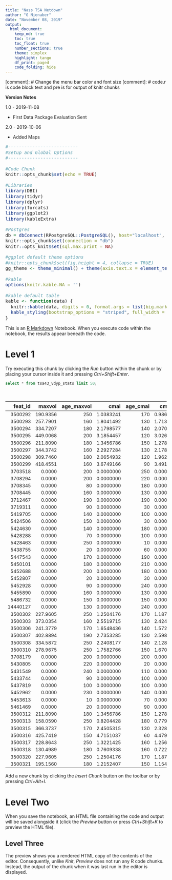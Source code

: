 ```yaml
---
title: "Nass TSA Netdown"
author: "G Nienaber"
date: "November 08, 2019"
output: 
  html_document:
    keep_md: true
    toc: true
    toc_float: true
    number_sections: true
    theme: simplex
    highlight: tango
    df_print: paged
    code_folding: hide
---
```


[comment]: # Change the menu bar color and font size
[comment]: # code.r is code block text and pre is for output of knitr chunks
<style>
  .list-group-item.active, .list-group-item.active:focus, .list-group-item.active:hover {background-color: #4e9a06;}
  body, td {font-size: 14px;}
  code.r {font-size: 14px;}
  pre {font-size: 14px}
</style>

**Version Notes**

1.0 - 2019-11-08

* First Data Package Evaluation Sent

2.0 - 2019-10-06

* Added Maps



```r
#--------------------------
#Setup and Global Options
#--------------------------

#Code Chunk
knitr::opts_chunk$set(echo = TRUE)

#Libraries
library(DBI)
library(tidyr)
library(dplyr)
library(forcats)
library(ggplot2)
library(kableExtra)

#Postgres
db = dbConnect(RPostgreSQL::PostgreSQL(), host="localhost", user = "postgres")
knitr::opts_chunk$set(connection = "db")
knitr::opts_knit$set(sql.max.print = NA)

#ggplot default theme options
#knitr::opts_chunk$set(fig.height = 4, collapse = TRUE)
gg_theme <- theme_minimal() + theme(axis.text.x = element_text(angle = 30, hjust = 1))

#kable
options(knitr.kable.NA = '')

#kable default table
kable <- function(data) {
  knitr::kable(data, digits = 0, format.args = list(big.mark = ",")) %>% 
  kable_styling(bootstrap_options = "striped", full_width = TRUE)
}
```

This is an [R Markdown](http://rmarkdown.rstudio.com) Notebook. When you execute code within the notebook, the results appear beneath the code. 

# Level 1

Try executing this chunk by clicking the *Run* button within the chunk or by placing your cursor inside it and pressing *Ctrl+Shift+Enter*. 


```{.sql .fold-show}
select * from tsa43_vdyp_stats limit 50;
```


<div class="knitsql-table">
<table>
<caption>50 records</caption>
 <thead>
  <tr>
   <th style="text-align:right;"> feat_id </th>
   <th style="text-align:right;"> maxvol </th>
   <th style="text-align:right;"> age_maxvol </th>
   <th style="text-align:right;"> cmai </th>
   <th style="text-align:right;"> age_cmai </th>
   <th style="text-align:right;"> cmai95 </th>
   <th style="text-align:right;"> u_mai_age </th>
   <th style="text-align:right;"> u_mai </th>
   <th style="text-align:right;"> l_mai </th>
   <th style="text-align:right;"> age_cmai95 </th>
   <th style="text-align:right;"> vri_age </th>
   <th style="text-align:right;"> vri_vol </th>
   <th style="text-align:right;"> u_vol </th>
   <th style="text-align:right;"> l_vol </th>
   <th style="text-align:right;"> p_low </th>
   <th style="text-align:right;"> vdyp_vol </th>
  </tr>
 </thead>
<tbody>
  <tr>
   <td style="text-align:right;"> 3500292 </td>
   <td style="text-align:right;"> 190.9356 </td>
   <td style="text-align:right;"> 250 </td>
   <td style="text-align:right;"> 1.0383241 </td>
   <td style="text-align:right;"> 170 </td>
   <td style="text-align:right;"> 0.9864079 </td>
   <td style="text-align:right;"> 160 </td>
   <td style="text-align:right;"> 1.0024969 </td>
   <td style="text-align:right;"> 0.9196640 </td>
   <td style="text-align:right;"> 158 </td>
   <td style="text-align:right;"> 250 </td>
   <td style="text-align:right;"> 191.880 </td>
   <td style="text-align:right;"> 190.9356 </td>
   <td style="text-align:right;"> 190.9356 </td>
   <td style="text-align:right;"> 0.0 </td>
   <td style="text-align:right;"> 190.9356 </td>
  </tr>
  <tr>
   <td style="text-align:right;"> 3500293 </td>
   <td style="text-align:right;"> 257.7901 </td>
   <td style="text-align:right;"> 160 </td>
   <td style="text-align:right;"> 1.8041492 </td>
   <td style="text-align:right;"> 130 </td>
   <td style="text-align:right;"> 1.7139418 </td>
   <td style="text-align:right;"> 120 </td>
   <td style="text-align:right;"> 1.7776968 </td>
   <td style="text-align:right;"> 1.7057601 </td>
   <td style="text-align:right;"> 111 </td>
   <td style="text-align:right;"> 206 </td>
   <td style="text-align:right;"> 251.868 </td>
   <td style="text-align:right;"> 251.2796 </td>
   <td style="text-align:right;"> 252.5823 </td>
   <td style="text-align:right;"> 0.4 </td>
   <td style="text-align:right;"> 251.8007 </td>
  </tr>
  <tr>
   <td style="text-align:right;"> 3500294 </td>
   <td style="text-align:right;"> 334.7207 </td>
   <td style="text-align:right;"> 180 </td>
   <td style="text-align:right;"> 2.1798577 </td>
   <td style="text-align:right;"> 140 </td>
   <td style="text-align:right;"> 2.0708648 </td>
   <td style="text-align:right;"> 120 </td>
   <td style="text-align:right;"> 2.0784134 </td>
   <td style="text-align:right;"> 1.9373465 </td>
   <td style="text-align:right;"> 119 </td>
   <td style="text-align:right;"> 250 </td>
   <td style="text-align:right;"> 325.506 </td>
   <td style="text-align:right;"> 328.0294 </td>
   <td style="text-align:right;"> 328.0294 </td>
   <td style="text-align:right;"> 0.0 </td>
   <td style="text-align:right;"> 328.0294 </td>
  </tr>
  <tr>
   <td style="text-align:right;"> 3500295 </td>
   <td style="text-align:right;"> 449.0068 </td>
   <td style="text-align:right;"> 200 </td>
   <td style="text-align:right;"> 3.1854457 </td>
   <td style="text-align:right;"> 120 </td>
   <td style="text-align:right;"> 3.0261734 </td>
   <td style="text-align:right;"> 100 </td>
   <td style="text-align:right;"> 3.1031189 </td>
   <td style="text-align:right;"> 2.9363620 </td>
   <td style="text-align:right;"> 95 </td>
   <td style="text-align:right;"> 96 </td>
   <td style="text-align:right;"> 293.450 </td>
   <td style="text-align:right;"> 310.3119 </td>
   <td style="text-align:right;"> 264.2726 </td>
   <td style="text-align:right;"> 0.4 </td>
   <td style="text-align:right;"> 291.8962 </td>
  </tr>
  <tr>
   <td style="text-align:right;"> 3500296 </td>
   <td style="text-align:right;"> 211.8090 </td>
   <td style="text-align:right;"> 180 </td>
   <td style="text-align:right;"> 1.3456786 </td>
   <td style="text-align:right;"> 150 </td>
   <td style="text-align:right;"> 1.2783947 </td>
   <td style="text-align:right;"> 140 </td>
   <td style="text-align:right;"> 1.3180121 </td>
   <td style="text-align:right;"> 1.2440908 </td>
   <td style="text-align:right;"> 135 </td>
   <td style="text-align:right;"> 206 </td>
   <td style="text-align:right;"> 208.348 </td>
   <td style="text-align:right;"> 208.0649 </td>
   <td style="text-align:right;"> 208.9724 </td>
   <td style="text-align:right;"> 0.4 </td>
   <td style="text-align:right;"> 208.4279 </td>
  </tr>
  <tr>
   <td style="text-align:right;"> 3500297 </td>
   <td style="text-align:right;"> 344.3742 </td>
   <td style="text-align:right;"> 160 </td>
   <td style="text-align:right;"> 2.2927284 </td>
   <td style="text-align:right;"> 130 </td>
   <td style="text-align:right;"> 2.1780920 </td>
   <td style="text-align:right;"> 120 </td>
   <td style="text-align:right;"> 2.2510992 </td>
   <td style="text-align:right;"> 2.1443254 </td>
   <td style="text-align:right;"> 113 </td>
   <td style="text-align:right;"> 250 </td>
   <td style="text-align:right;"> 326.211 </td>
   <td style="text-align:right;"> 331.6806 </td>
   <td style="text-align:right;"> 331.6806 </td>
   <td style="text-align:right;"> 0.0 </td>
   <td style="text-align:right;"> 331.6806 </td>
  </tr>
  <tr>
   <td style="text-align:right;"> 3500298 </td>
   <td style="text-align:right;"> 309.7460 </td>
   <td style="text-align:right;"> 180 </td>
   <td style="text-align:right;"> 2.0654932 </td>
   <td style="text-align:right;"> 120 </td>
   <td style="text-align:right;"> 1.9622186 </td>
   <td style="text-align:right;"> 100 </td>
   <td style="text-align:right;"> 1.9711450 </td>
   <td style="text-align:right;"> 1.8325632 </td>
   <td style="text-align:right;"> 99 </td>
   <td style="text-align:right;"> 206 </td>
   <td style="text-align:right;"> 300.194 </td>
   <td style="text-align:right;"> 299.2947 </td>
   <td style="text-align:right;"> 301.8316 </td>
   <td style="text-align:right;"> 0.4 </td>
   <td style="text-align:right;"> 300.3095 </td>
  </tr>
  <tr>
   <td style="text-align:right;"> 3500299 </td>
   <td style="text-align:right;"> 418.4551 </td>
   <td style="text-align:right;"> 160 </td>
   <td style="text-align:right;"> 3.6749166 </td>
   <td style="text-align:right;"> 90 </td>
   <td style="text-align:right;"> 3.4911707 </td>
   <td style="text-align:right;"> 70 </td>
   <td style="text-align:right;"> 3.5020171 </td>
   <td style="text-align:right;"> 3.0463732 </td>
   <td style="text-align:right;"> 70 </td>
   <td style="text-align:right;"> 206 </td>
   <td style="text-align:right;"> 400.397 </td>
   <td style="text-align:right;"> 398.7138 </td>
   <td style="text-align:right;"> 403.1810 </td>
   <td style="text-align:right;"> 0.4 </td>
   <td style="text-align:right;"> 400.5007 </td>
  </tr>
  <tr>
   <td style="text-align:right;"> 3703518 </td>
   <td style="text-align:right;"> 0.0000 </td>
   <td style="text-align:right;"> 200 </td>
   <td style="text-align:right;"> 0.0000000 </td>
   <td style="text-align:right;"> 250 </td>
   <td style="text-align:right;"> 0.0000000 </td>
   <td style="text-align:right;"> 10 </td>
   <td style="text-align:right;"> 0.0000000 </td>
   <td style="text-align:right;"> 0.0000000 </td>
   <td style="text-align:right;"> 0 </td>
   <td style="text-align:right;"> 250 </td>
   <td style="text-align:right;">  </td>
   <td style="text-align:right;"> 0.0000 </td>
   <td style="text-align:right;"> 0.0000 </td>
   <td style="text-align:right;"> 0.0 </td>
   <td style="text-align:right;"> 0.0000 </td>
  </tr>
  <tr>
   <td style="text-align:right;"> 3708294 </td>
   <td style="text-align:right;"> 0.0000 </td>
   <td style="text-align:right;"> 200 </td>
   <td style="text-align:right;"> 0.0000000 </td>
   <td style="text-align:right;"> 220 </td>
   <td style="text-align:right;"> 0.0000000 </td>
   <td style="text-align:right;"> 10 </td>
   <td style="text-align:right;"> 0.0000000 </td>
   <td style="text-align:right;"> 0.0000000 </td>
   <td style="text-align:right;"> 0 </td>
   <td style="text-align:right;"> 250 </td>
   <td style="text-align:right;">  </td>
   <td style="text-align:right;"> 0.0000 </td>
   <td style="text-align:right;"> 0.0000 </td>
   <td style="text-align:right;"> 0.0 </td>
   <td style="text-align:right;"> 0.0000 </td>
  </tr>
  <tr>
   <td style="text-align:right;"> 3708345 </td>
   <td style="text-align:right;"> 0.0000 </td>
   <td style="text-align:right;"> 80 </td>
   <td style="text-align:right;"> 0.0000000 </td>
   <td style="text-align:right;"> 180 </td>
   <td style="text-align:right;"> 0.0000000 </td>
   <td style="text-align:right;"> 10 </td>
   <td style="text-align:right;"> 0.0000000 </td>
   <td style="text-align:right;"> 0.0000000 </td>
   <td style="text-align:right;"> 0 </td>
   <td style="text-align:right;"> 250 </td>
   <td style="text-align:right;">  </td>
   <td style="text-align:right;"> 0.0000 </td>
   <td style="text-align:right;"> 0.0000 </td>
   <td style="text-align:right;"> 0.0 </td>
   <td style="text-align:right;"> 0.0000 </td>
  </tr>
  <tr>
   <td style="text-align:right;"> 3708445 </td>
   <td style="text-align:right;"> 0.0000 </td>
   <td style="text-align:right;"> 160 </td>
   <td style="text-align:right;"> 0.0000000 </td>
   <td style="text-align:right;"> 130 </td>
   <td style="text-align:right;"> 0.0000000 </td>
   <td style="text-align:right;"> 10 </td>
   <td style="text-align:right;"> 0.0000000 </td>
   <td style="text-align:right;"> 0.0000000 </td>
   <td style="text-align:right;"> 0 </td>
   <td style="text-align:right;"> 250 </td>
   <td style="text-align:right;">  </td>
   <td style="text-align:right;"> 0.0000 </td>
   <td style="text-align:right;"> 0.0000 </td>
   <td style="text-align:right;"> 0.0 </td>
   <td style="text-align:right;"> 0.0000 </td>
  </tr>
  <tr>
   <td style="text-align:right;"> 3712467 </td>
   <td style="text-align:right;"> 0.0000 </td>
   <td style="text-align:right;"> 190 </td>
   <td style="text-align:right;"> 0.0000000 </td>
   <td style="text-align:right;"> 190 </td>
   <td style="text-align:right;"> 0.0000000 </td>
   <td style="text-align:right;"> 10 </td>
   <td style="text-align:right;"> 0.0000000 </td>
   <td style="text-align:right;"> 0.0000000 </td>
   <td style="text-align:right;"> 0 </td>
   <td style="text-align:right;"> 250 </td>
   <td style="text-align:right;">  </td>
   <td style="text-align:right;"> 0.0000 </td>
   <td style="text-align:right;"> 0.0000 </td>
   <td style="text-align:right;"> 0.0 </td>
   <td style="text-align:right;"> 0.0000 </td>
  </tr>
  <tr>
   <td style="text-align:right;"> 3719311 </td>
   <td style="text-align:right;"> 0.0000 </td>
   <td style="text-align:right;"> 90 </td>
   <td style="text-align:right;"> 0.0000000 </td>
   <td style="text-align:right;"> 30 </td>
   <td style="text-align:right;"> 0.0000000 </td>
   <td style="text-align:right;"> 10 </td>
   <td style="text-align:right;"> 0.0000000 </td>
   <td style="text-align:right;"> 0.0000000 </td>
   <td style="text-align:right;"> 0 </td>
   <td style="text-align:right;"> 250 </td>
   <td style="text-align:right;">  </td>
   <td style="text-align:right;"> 0.0000 </td>
   <td style="text-align:right;"> 0.0000 </td>
   <td style="text-align:right;"> 0.0 </td>
   <td style="text-align:right;"> 0.0000 </td>
  </tr>
  <tr>
   <td style="text-align:right;"> 5419705 </td>
   <td style="text-align:right;"> 0.0000 </td>
   <td style="text-align:right;"> 140 </td>
   <td style="text-align:right;"> 0.0000000 </td>
   <td style="text-align:right;"> 100 </td>
   <td style="text-align:right;"> 0.0000000 </td>
   <td style="text-align:right;"> 10 </td>
   <td style="text-align:right;"> 0.0000000 </td>
   <td style="text-align:right;"> 0.0000000 </td>
   <td style="text-align:right;"> 0 </td>
   <td style="text-align:right;"> 73 </td>
   <td style="text-align:right;">  </td>
   <td style="text-align:right;"> 0.0000 </td>
   <td style="text-align:right;"> 0.0000 </td>
   <td style="text-align:right;"> 0.7 </td>
   <td style="text-align:right;"> 0.0000 </td>
  </tr>
  <tr>
   <td style="text-align:right;"> 5424506 </td>
   <td style="text-align:right;"> 0.0000 </td>
   <td style="text-align:right;"> 150 </td>
   <td style="text-align:right;"> 0.0000000 </td>
   <td style="text-align:right;"> 30 </td>
   <td style="text-align:right;"> 0.0000000 </td>
   <td style="text-align:right;"> 10 </td>
   <td style="text-align:right;"> 0.0000000 </td>
   <td style="text-align:right;"> 0.0000000 </td>
   <td style="text-align:right;"> 0 </td>
   <td style="text-align:right;"> 63 </td>
   <td style="text-align:right;">  </td>
   <td style="text-align:right;"> 0.0000 </td>
   <td style="text-align:right;"> 0.0000 </td>
   <td style="text-align:right;"> 0.7 </td>
   <td style="text-align:right;"> 0.0000 </td>
  </tr>
  <tr>
   <td style="text-align:right;"> 5424630 </td>
   <td style="text-align:right;"> 0.0000 </td>
   <td style="text-align:right;"> 140 </td>
   <td style="text-align:right;"> 0.0000000 </td>
   <td style="text-align:right;"> 180 </td>
   <td style="text-align:right;"> 0.0000000 </td>
   <td style="text-align:right;"> 10 </td>
   <td style="text-align:right;"> 0.0000000 </td>
   <td style="text-align:right;"> 0.0000000 </td>
   <td style="text-align:right;"> 0 </td>
   <td style="text-align:right;"> 250 </td>
   <td style="text-align:right;">  </td>
   <td style="text-align:right;"> 0.0000 </td>
   <td style="text-align:right;"> 0.0000 </td>
   <td style="text-align:right;"> 0.0 </td>
   <td style="text-align:right;"> 0.0000 </td>
  </tr>
  <tr>
   <td style="text-align:right;"> 5428288 </td>
   <td style="text-align:right;"> 0.0000 </td>
   <td style="text-align:right;"> 70 </td>
   <td style="text-align:right;"> 0.0000000 </td>
   <td style="text-align:right;"> 100 </td>
   <td style="text-align:right;"> 0.0000000 </td>
   <td style="text-align:right;"> 10 </td>
   <td style="text-align:right;"> 0.0000000 </td>
   <td style="text-align:right;"> 0.0000000 </td>
   <td style="text-align:right;"> 0 </td>
   <td style="text-align:right;"> 63 </td>
   <td style="text-align:right;">  </td>
   <td style="text-align:right;"> 0.0000 </td>
   <td style="text-align:right;"> 0.0000 </td>
   <td style="text-align:right;"> 0.7 </td>
   <td style="text-align:right;"> 0.0000 </td>
  </tr>
  <tr>
   <td style="text-align:right;"> 5428463 </td>
   <td style="text-align:right;"> 0.0000 </td>
   <td style="text-align:right;"> 250 </td>
   <td style="text-align:right;"> 0.0000000 </td>
   <td style="text-align:right;"> 10 </td>
   <td style="text-align:right;"> 0.0000000 </td>
   <td style="text-align:right;"> 10 </td>
   <td style="text-align:right;"> 0.0000000 </td>
   <td style="text-align:right;"> 0.0000000 </td>
   <td style="text-align:right;"> 0 </td>
   <td style="text-align:right;"> 73 </td>
   <td style="text-align:right;">  </td>
   <td style="text-align:right;"> 0.0000 </td>
   <td style="text-align:right;"> 0.0000 </td>
   <td style="text-align:right;"> 0.7 </td>
   <td style="text-align:right;"> 0.0000 </td>
  </tr>
  <tr>
   <td style="text-align:right;"> 5438755 </td>
   <td style="text-align:right;"> 0.0000 </td>
   <td style="text-align:right;"> 20 </td>
   <td style="text-align:right;"> 0.0000000 </td>
   <td style="text-align:right;"> 60 </td>
   <td style="text-align:right;"> 0.0000000 </td>
   <td style="text-align:right;"> 10 </td>
   <td style="text-align:right;"> 0.0000000 </td>
   <td style="text-align:right;"> 0.0000000 </td>
   <td style="text-align:right;"> 0 </td>
   <td style="text-align:right;"> 208 </td>
   <td style="text-align:right;">  </td>
   <td style="text-align:right;"> 0.0000 </td>
   <td style="text-align:right;"> 0.0000 </td>
   <td style="text-align:right;"> 0.2 </td>
   <td style="text-align:right;"> 0.0000 </td>
  </tr>
  <tr>
   <td style="text-align:right;"> 5447543 </td>
   <td style="text-align:right;"> 0.0000 </td>
   <td style="text-align:right;"> 170 </td>
   <td style="text-align:right;"> 0.0000000 </td>
   <td style="text-align:right;"> 190 </td>
   <td style="text-align:right;"> 0.0000000 </td>
   <td style="text-align:right;"> 10 </td>
   <td style="text-align:right;"> 0.0000000 </td>
   <td style="text-align:right;"> 0.0000000 </td>
   <td style="text-align:right;"> 0 </td>
   <td style="text-align:right;"> 242 </td>
   <td style="text-align:right;">  </td>
   <td style="text-align:right;"> 0.0000 </td>
   <td style="text-align:right;"> 0.0000 </td>
   <td style="text-align:right;"> 0.8 </td>
   <td style="text-align:right;"> 0.0000 </td>
  </tr>
  <tr>
   <td style="text-align:right;"> 5450101 </td>
   <td style="text-align:right;"> 0.0000 </td>
   <td style="text-align:right;"> 180 </td>
   <td style="text-align:right;"> 0.0000000 </td>
   <td style="text-align:right;"> 210 </td>
   <td style="text-align:right;"> 0.0000000 </td>
   <td style="text-align:right;"> 10 </td>
   <td style="text-align:right;"> 0.0000000 </td>
   <td style="text-align:right;"> 0.0000000 </td>
   <td style="text-align:right;"> 0 </td>
   <td style="text-align:right;"> 242 </td>
   <td style="text-align:right;">  </td>
   <td style="text-align:right;"> 0.0000 </td>
   <td style="text-align:right;"> 0.0000 </td>
   <td style="text-align:right;"> 0.8 </td>
   <td style="text-align:right;"> 0.0000 </td>
  </tr>
  <tr>
   <td style="text-align:right;"> 5452688 </td>
   <td style="text-align:right;"> 0.0000 </td>
   <td style="text-align:right;"> 200 </td>
   <td style="text-align:right;"> 0.0000000 </td>
   <td style="text-align:right;"> 180 </td>
   <td style="text-align:right;"> 0.0000000 </td>
   <td style="text-align:right;"> 10 </td>
   <td style="text-align:right;"> 0.0000000 </td>
   <td style="text-align:right;"> 0.0000000 </td>
   <td style="text-align:right;"> 0 </td>
   <td style="text-align:right;"> 242 </td>
   <td style="text-align:right;">  </td>
   <td style="text-align:right;"> 0.0000 </td>
   <td style="text-align:right;"> 0.0000 </td>
   <td style="text-align:right;"> 0.8 </td>
   <td style="text-align:right;"> 0.0000 </td>
  </tr>
  <tr>
   <td style="text-align:right;"> 5452807 </td>
   <td style="text-align:right;"> 0.0000 </td>
   <td style="text-align:right;"> 20 </td>
   <td style="text-align:right;"> 0.0000000 </td>
   <td style="text-align:right;"> 30 </td>
   <td style="text-align:right;"> 0.0000000 </td>
   <td style="text-align:right;"> 10 </td>
   <td style="text-align:right;"> 0.0000000 </td>
   <td style="text-align:right;"> 0.0000000 </td>
   <td style="text-align:right;"> 0 </td>
   <td style="text-align:right;"> 242 </td>
   <td style="text-align:right;">  </td>
   <td style="text-align:right;"> 0.0000 </td>
   <td style="text-align:right;"> 0.0000 </td>
   <td style="text-align:right;"> 0.8 </td>
   <td style="text-align:right;"> 0.0000 </td>
  </tr>
  <tr>
   <td style="text-align:right;"> 5452928 </td>
   <td style="text-align:right;"> 0.0000 </td>
   <td style="text-align:right;"> 90 </td>
   <td style="text-align:right;"> 0.0000000 </td>
   <td style="text-align:right;"> 240 </td>
   <td style="text-align:right;"> 0.0000000 </td>
   <td style="text-align:right;"> 10 </td>
   <td style="text-align:right;"> 0.0000000 </td>
   <td style="text-align:right;"> 0.0000000 </td>
   <td style="text-align:right;"> 0 </td>
   <td style="text-align:right;"> 242 </td>
   <td style="text-align:right;">  </td>
   <td style="text-align:right;"> 0.0000 </td>
   <td style="text-align:right;"> 0.0000 </td>
   <td style="text-align:right;"> 0.8 </td>
   <td style="text-align:right;"> 0.0000 </td>
  </tr>
  <tr>
   <td style="text-align:right;"> 5455890 </td>
   <td style="text-align:right;"> 0.0000 </td>
   <td style="text-align:right;"> 160 </td>
   <td style="text-align:right;"> 0.0000000 </td>
   <td style="text-align:right;"> 130 </td>
   <td style="text-align:right;"> 0.0000000 </td>
   <td style="text-align:right;"> 10 </td>
   <td style="text-align:right;"> 0.0000000 </td>
   <td style="text-align:right;"> 0.0000000 </td>
   <td style="text-align:right;"> 0 </td>
   <td style="text-align:right;"> 242 </td>
   <td style="text-align:right;">  </td>
   <td style="text-align:right;"> 0.0000 </td>
   <td style="text-align:right;"> 0.0000 </td>
   <td style="text-align:right;"> 0.8 </td>
   <td style="text-align:right;"> 0.0000 </td>
  </tr>
  <tr>
   <td style="text-align:right;"> 5486732 </td>
   <td style="text-align:right;"> 0.0000 </td>
   <td style="text-align:right;"> 150 </td>
   <td style="text-align:right;"> 0.0000000 </td>
   <td style="text-align:right;"> 150 </td>
   <td style="text-align:right;"> 0.0000000 </td>
   <td style="text-align:right;"> 10 </td>
   <td style="text-align:right;"> 0.0000000 </td>
   <td style="text-align:right;"> 0.0000000 </td>
   <td style="text-align:right;"> 0 </td>
   <td style="text-align:right;"> 242 </td>
   <td style="text-align:right;">  </td>
   <td style="text-align:right;"> 0.0000 </td>
   <td style="text-align:right;"> 0.0000 </td>
   <td style="text-align:right;"> 0.8 </td>
   <td style="text-align:right;"> 0.0000 </td>
  </tr>
  <tr>
   <td style="text-align:right;"> 14440127 </td>
   <td style="text-align:right;"> 0.0000 </td>
   <td style="text-align:right;"> 130 </td>
   <td style="text-align:right;"> 0.0000000 </td>
   <td style="text-align:right;"> 240 </td>
   <td style="text-align:right;"> 0.0000000 </td>
   <td style="text-align:right;"> 10 </td>
   <td style="text-align:right;"> 0.0000000 </td>
   <td style="text-align:right;"> 0.0000000 </td>
   <td style="text-align:right;"> 0 </td>
   <td style="text-align:right;"> 1 </td>
   <td style="text-align:right;">  </td>
   <td style="text-align:right;"> 0.0000 </td>
   <td style="text-align:right;"> 0.0000 </td>
   <td style="text-align:right;"> 0.9 </td>
   <td style="text-align:right;"> 0.0000 </td>
  </tr>
  <tr>
   <td style="text-align:right;"> 3500302 </td>
   <td style="text-align:right;"> 227.9605 </td>
   <td style="text-align:right;"> 250 </td>
   <td style="text-align:right;"> 1.2504176 </td>
   <td style="text-align:right;"> 170 </td>
   <td style="text-align:right;"> 1.1878968 </td>
   <td style="text-align:right;"> 160 </td>
   <td style="text-align:right;"> 1.2142394 </td>
   <td style="text-align:right;"> 1.1223507 </td>
   <td style="text-align:right;"> 157 </td>
   <td style="text-align:right;"> 250 </td>
   <td style="text-align:right;"> 230.614 </td>
   <td style="text-align:right;"> 227.9605 </td>
   <td style="text-align:right;"> 227.9605 </td>
   <td style="text-align:right;"> 0.0 </td>
   <td style="text-align:right;"> 227.9605 </td>
  </tr>
  <tr>
   <td style="text-align:right;"> 3500303 </td>
   <td style="text-align:right;"> 373.0354 </td>
   <td style="text-align:right;"> 160 </td>
   <td style="text-align:right;"> 2.5519715 </td>
   <td style="text-align:right;"> 130 </td>
   <td style="text-align:right;"> 2.4243729 </td>
   <td style="text-align:right;"> 110 </td>
   <td style="text-align:right;"> 2.4784355 </td>
   <td style="text-align:right;"> 2.3234030 </td>
   <td style="text-align:right;"> 107 </td>
   <td style="text-align:right;"> 250 </td>
   <td style="text-align:right;"> 360.322 </td>
   <td style="text-align:right;"> 363.4176 </td>
   <td style="text-align:right;"> 363.4176 </td>
   <td style="text-align:right;"> 0.0 </td>
   <td style="text-align:right;"> 363.4176 </td>
  </tr>
  <tr>
   <td style="text-align:right;"> 3500306 </td>
   <td style="text-align:right;"> 241.3779 </td>
   <td style="text-align:right;"> 170 </td>
   <td style="text-align:right;"> 1.6548436 </td>
   <td style="text-align:right;"> 140 </td>
   <td style="text-align:right;"> 1.5721014 </td>
   <td style="text-align:right;"> 120 </td>
   <td style="text-align:right;"> 1.5886758 </td>
   <td style="text-align:right;"> 1.4915865 </td>
   <td style="text-align:right;"> 118 </td>
   <td style="text-align:right;"> 206 </td>
   <td style="text-align:right;"> 235.939 </td>
   <td style="text-align:right;"> 235.5291 </td>
   <td style="text-align:right;"> 236.7894 </td>
   <td style="text-align:right;"> 0.4 </td>
   <td style="text-align:right;"> 236.0332 </td>
  </tr>
  <tr>
   <td style="text-align:right;"> 3500307 </td>
   <td style="text-align:right;"> 402.8894 </td>
   <td style="text-align:right;"> 190 </td>
   <td style="text-align:right;"> 2.7353285 </td>
   <td style="text-align:right;"> 130 </td>
   <td style="text-align:right;"> 2.5985621 </td>
   <td style="text-align:right;"> 120 </td>
   <td style="text-align:right;"> 2.7073850 </td>
   <td style="text-align:right;"> 2.5980219 </td>
   <td style="text-align:right;"> 110 </td>
   <td style="text-align:right;"> 96 </td>
   <td style="text-align:right;"> 222.448 </td>
   <td style="text-align:right;"> 240.8572 </td>
   <td style="text-align:right;"> 191.3237 </td>
   <td style="text-align:right;"> 0.4 </td>
   <td style="text-align:right;"> 221.0438 </td>
  </tr>
  <tr>
   <td style="text-align:right;"> 3500308 </td>
   <td style="text-align:right;"> 334.5872 </td>
   <td style="text-align:right;"> 250 </td>
   <td style="text-align:right;"> 2.2408177 </td>
   <td style="text-align:right;"> 140 </td>
   <td style="text-align:right;"> 2.1287768 </td>
   <td style="text-align:right;"> 120 </td>
   <td style="text-align:right;"> 2.2016050 </td>
   <td style="text-align:right;"> 2.1118492 </td>
   <td style="text-align:right;"> 112 </td>
   <td style="text-align:right;"> 250 </td>
   <td style="text-align:right;"> 334.563 </td>
   <td style="text-align:right;"> 334.5872 </td>
   <td style="text-align:right;"> 334.5872 </td>
   <td style="text-align:right;"> 0.0 </td>
   <td style="text-align:right;"> 334.5872 </td>
  </tr>
  <tr>
   <td style="text-align:right;"> 3500310 </td>
   <td style="text-align:right;"> 278.9675 </td>
   <td style="text-align:right;"> 250 </td>
   <td style="text-align:right;"> 1.7582766 </td>
   <td style="text-align:right;"> 150 </td>
   <td style="text-align:right;"> 1.6703628 </td>
   <td style="text-align:right;"> 140 </td>
   <td style="text-align:right;"> 1.7358107 </td>
   <td style="text-align:right;"> 1.6616292 </td>
   <td style="text-align:right;"> 131 </td>
   <td style="text-align:right;"> 250 </td>
   <td style="text-align:right;"> 279.757 </td>
   <td style="text-align:right;"> 278.9675 </td>
   <td style="text-align:right;"> 278.9675 </td>
   <td style="text-align:right;"> 0.0 </td>
   <td style="text-align:right;"> 278.9675 </td>
  </tr>
  <tr>
   <td style="text-align:right;"> 3708179 </td>
   <td style="text-align:right;"> 0.0000 </td>
   <td style="text-align:right;"> 200 </td>
   <td style="text-align:right;"> 0.0000000 </td>
   <td style="text-align:right;"> 200 </td>
   <td style="text-align:right;"> 0.0000000 </td>
   <td style="text-align:right;"> 10 </td>
   <td style="text-align:right;"> 0.0000000 </td>
   <td style="text-align:right;"> 0.0000000 </td>
   <td style="text-align:right;"> 0 </td>
   <td style="text-align:right;"> 250 </td>
   <td style="text-align:right;">  </td>
   <td style="text-align:right;"> 0.0000 </td>
   <td style="text-align:right;"> 0.0000 </td>
   <td style="text-align:right;"> 0.0 </td>
   <td style="text-align:right;"> 0.0000 </td>
  </tr>
  <tr>
   <td style="text-align:right;"> 5430805 </td>
   <td style="text-align:right;"> 0.0000 </td>
   <td style="text-align:right;"> 220 </td>
   <td style="text-align:right;"> 0.0000000 </td>
   <td style="text-align:right;"> 20 </td>
   <td style="text-align:right;"> 0.0000000 </td>
   <td style="text-align:right;"> 10 </td>
   <td style="text-align:right;"> 0.0000000 </td>
   <td style="text-align:right;"> 0.0000000 </td>
   <td style="text-align:right;"> 0 </td>
   <td style="text-align:right;"> 241 </td>
   <td style="text-align:right;">  </td>
   <td style="text-align:right;"> 0.0000 </td>
   <td style="text-align:right;"> 0.0000 </td>
   <td style="text-align:right;"> 0.9 </td>
   <td style="text-align:right;"> 0.0000 </td>
  </tr>
  <tr>
   <td style="text-align:right;"> 5431549 </td>
   <td style="text-align:right;"> 0.0000 </td>
   <td style="text-align:right;"> 240 </td>
   <td style="text-align:right;"> 0.0000000 </td>
   <td style="text-align:right;"> 110 </td>
   <td style="text-align:right;"> 0.0000000 </td>
   <td style="text-align:right;"> 10 </td>
   <td style="text-align:right;"> 0.0000000 </td>
   <td style="text-align:right;"> 0.0000000 </td>
   <td style="text-align:right;"> 0 </td>
   <td style="text-align:right;"> 0 </td>
   <td style="text-align:right;"> 0.000 </td>
   <td style="text-align:right;"> 0.0000 </td>
   <td style="text-align:right;"> 0.0000 </td>
   <td style="text-align:right;"> 0.0 </td>
   <td style="text-align:right;"> 0.0000 </td>
  </tr>
  <tr>
   <td style="text-align:right;"> 5433744 </td>
   <td style="text-align:right;"> 0.0000 </td>
   <td style="text-align:right;"> 90 </td>
   <td style="text-align:right;"> 0.0000000 </td>
   <td style="text-align:right;"> 100 </td>
   <td style="text-align:right;"> 0.0000000 </td>
   <td style="text-align:right;"> 10 </td>
   <td style="text-align:right;"> 0.0000000 </td>
   <td style="text-align:right;"> 0.0000000 </td>
   <td style="text-align:right;"> 0 </td>
   <td style="text-align:right;"> 55 </td>
   <td style="text-align:right;">  </td>
   <td style="text-align:right;"> 0.0000 </td>
   <td style="text-align:right;"> 0.0000 </td>
   <td style="text-align:right;"> 0.5 </td>
   <td style="text-align:right;"> 0.0000 </td>
  </tr>
  <tr>
   <td style="text-align:right;"> 5437819 </td>
   <td style="text-align:right;"> 0.0000 </td>
   <td style="text-align:right;"> 100 </td>
   <td style="text-align:right;"> 0.0000000 </td>
   <td style="text-align:right;"> 100 </td>
   <td style="text-align:right;"> 0.0000000 </td>
   <td style="text-align:right;"> 10 </td>
   <td style="text-align:right;"> 0.0000000 </td>
   <td style="text-align:right;"> 0.0000000 </td>
   <td style="text-align:right;"> 0 </td>
   <td style="text-align:right;"> 250 </td>
   <td style="text-align:right;">  </td>
   <td style="text-align:right;"> 0.0000 </td>
   <td style="text-align:right;"> 0.0000 </td>
   <td style="text-align:right;"> 0.0 </td>
   <td style="text-align:right;"> 0.0000 </td>
  </tr>
  <tr>
   <td style="text-align:right;"> 5452962 </td>
   <td style="text-align:right;"> 0.0000 </td>
   <td style="text-align:right;"> 230 </td>
   <td style="text-align:right;"> 0.0000000 </td>
   <td style="text-align:right;"> 140 </td>
   <td style="text-align:right;"> 0.0000000 </td>
   <td style="text-align:right;"> 10 </td>
   <td style="text-align:right;"> 0.0000000 </td>
   <td style="text-align:right;"> 0.0000000 </td>
   <td style="text-align:right;"> 0 </td>
   <td style="text-align:right;"> 242 </td>
   <td style="text-align:right;">  </td>
   <td style="text-align:right;"> 0.0000 </td>
   <td style="text-align:right;"> 0.0000 </td>
   <td style="text-align:right;"> 0.8 </td>
   <td style="text-align:right;"> 0.0000 </td>
  </tr>
  <tr>
   <td style="text-align:right;"> 5453613 </td>
   <td style="text-align:right;"> 0.0000 </td>
   <td style="text-align:right;"> 10 </td>
   <td style="text-align:right;"> 0.0000000 </td>
   <td style="text-align:right;"> 70 </td>
   <td style="text-align:right;"> 0.0000000 </td>
   <td style="text-align:right;"> 10 </td>
   <td style="text-align:right;"> 0.0000000 </td>
   <td style="text-align:right;"> 0.0000000 </td>
   <td style="text-align:right;"> 0 </td>
   <td style="text-align:right;"> 0 </td>
   <td style="text-align:right;"> 0.000 </td>
   <td style="text-align:right;"> 0.0000 </td>
   <td style="text-align:right;"> 0.0000 </td>
   <td style="text-align:right;"> 0.0 </td>
   <td style="text-align:right;"> 0.0000 </td>
  </tr>
  <tr>
   <td style="text-align:right;"> 5461469 </td>
   <td style="text-align:right;"> 0.0000 </td>
   <td style="text-align:right;"> 20 </td>
   <td style="text-align:right;"> 0.0000000 </td>
   <td style="text-align:right;"> 90 </td>
   <td style="text-align:right;"> 0.0000000 </td>
   <td style="text-align:right;"> 10 </td>
   <td style="text-align:right;"> 0.0000000 </td>
   <td style="text-align:right;"> 0.0000000 </td>
   <td style="text-align:right;"> 0 </td>
   <td style="text-align:right;"> 242 </td>
   <td style="text-align:right;">  </td>
   <td style="text-align:right;"> 0.0000 </td>
   <td style="text-align:right;"> 0.0000 </td>
   <td style="text-align:right;"> 0.8 </td>
   <td style="text-align:right;"> 0.0000 </td>
  </tr>
  <tr>
   <td style="text-align:right;"> 3500312 </td>
   <td style="text-align:right;"> 211.8090 </td>
   <td style="text-align:right;"> 180 </td>
   <td style="text-align:right;"> 1.3456786 </td>
   <td style="text-align:right;"> 150 </td>
   <td style="text-align:right;"> 1.2783947 </td>
   <td style="text-align:right;"> 140 </td>
   <td style="text-align:right;"> 1.3180121 </td>
   <td style="text-align:right;"> 1.2440908 </td>
   <td style="text-align:right;"> 135 </td>
   <td style="text-align:right;"> 206 </td>
   <td style="text-align:right;"> 208.348 </td>
   <td style="text-align:right;"> 208.0649 </td>
   <td style="text-align:right;"> 208.9724 </td>
   <td style="text-align:right;"> 0.4 </td>
   <td style="text-align:right;"> 208.4279 </td>
  </tr>
  <tr>
   <td style="text-align:right;"> 3500313 </td>
   <td style="text-align:right;"> 158.0590 </td>
   <td style="text-align:right;"> 250 </td>
   <td style="text-align:right;"> 0.8204428 </td>
   <td style="text-align:right;"> 180 </td>
   <td style="text-align:right;"> 0.7794206 </td>
   <td style="text-align:right;"> 170 </td>
   <td style="text-align:right;"> 0.7963535 </td>
   <td style="text-align:right;"> 0.7283206 </td>
   <td style="text-align:right;"> 168 </td>
   <td style="text-align:right;"> 250 </td>
   <td style="text-align:right;"> 159.169 </td>
   <td style="text-align:right;"> 158.0590 </td>
   <td style="text-align:right;"> 158.0590 </td>
   <td style="text-align:right;"> 0.0 </td>
   <td style="text-align:right;"> 158.0590 </td>
  </tr>
  <tr>
   <td style="text-align:right;"> 3500315 </td>
   <td style="text-align:right;"> 366.3737 </td>
   <td style="text-align:right;"> 170 </td>
   <td style="text-align:right;"> 2.4505315 </td>
   <td style="text-align:right;"> 130 </td>
   <td style="text-align:right;"> 2.3280049 </td>
   <td style="text-align:right;"> 110 </td>
   <td style="text-align:right;"> 2.3700009 </td>
   <td style="text-align:right;"> 2.2147070 </td>
   <td style="text-align:right;"> 107 </td>
   <td style="text-align:right;"> 250 </td>
   <td style="text-align:right;"> 339.510 </td>
   <td style="text-align:right;"> 350.6961 </td>
   <td style="text-align:right;"> 350.6961 </td>
   <td style="text-align:right;"> 0.0 </td>
   <td style="text-align:right;"> 350.6961 </td>
  </tr>
  <tr>
   <td style="text-align:right;"> 3500316 </td>
   <td style="text-align:right;"> 425.7419 </td>
   <td style="text-align:right;"> 150 </td>
   <td style="text-align:right;"> 4.7151037 </td>
   <td style="text-align:right;"> 60 </td>
   <td style="text-align:right;"> 4.4793485 </td>
   <td style="text-align:right;"> 50 </td>
   <td style="text-align:right;"> 4.5835162 </td>
   <td style="text-align:right;"> 4.1188325 </td>
   <td style="text-align:right;"> 48 </td>
   <td style="text-align:right;"> 166 </td>
   <td style="text-align:right;"> 423.717 </td>
   <td style="text-align:right;"> 423.1251 </td>
   <td style="text-align:right;"> 424.9963 </td>
   <td style="text-align:right;"> 0.4 </td>
   <td style="text-align:right;"> 423.8736 </td>
  </tr>
  <tr>
   <td style="text-align:right;"> 3500317 </td>
   <td style="text-align:right;"> 228.8643 </td>
   <td style="text-align:right;"> 250 </td>
   <td style="text-align:right;"> 1.3221425 </td>
   <td style="text-align:right;"> 160 </td>
   <td style="text-align:right;"> 1.2560354 </td>
   <td style="text-align:right;"> 150 </td>
   <td style="text-align:right;"> 1.2906354 </td>
   <td style="text-align:right;"> 1.2019407 </td>
   <td style="text-align:right;"> 146 </td>
   <td style="text-align:right;"> 250 </td>
   <td style="text-align:right;"> 229.058 </td>
   <td style="text-align:right;"> 228.8643 </td>
   <td style="text-align:right;"> 228.8643 </td>
   <td style="text-align:right;"> 0.0 </td>
   <td style="text-align:right;"> 228.8643 </td>
  </tr>
  <tr>
   <td style="text-align:right;"> 3500318 </td>
   <td style="text-align:right;"> 130.4989 </td>
   <td style="text-align:right;"> 180 </td>
   <td style="text-align:right;"> 0.7609338 </td>
   <td style="text-align:right;"> 160 </td>
   <td style="text-align:right;"> 0.7228871 </td>
   <td style="text-align:right;"> 150 </td>
   <td style="text-align:right;"> 0.7230174 </td>
   <td style="text-align:right;"> 0.6427171 </td>
   <td style="text-align:right;"> 150 </td>
   <td style="text-align:right;"> 206 </td>
   <td style="text-align:right;"> 128.217 </td>
   <td style="text-align:right;"> 127.8501 </td>
   <td style="text-align:right;"> 128.4616 </td>
   <td style="text-align:right;"> 0.4 </td>
   <td style="text-align:right;"> 128.0947 </td>
  </tr>
  <tr>
   <td style="text-align:right;"> 3500320 </td>
   <td style="text-align:right;"> 227.9605 </td>
   <td style="text-align:right;"> 250 </td>
   <td style="text-align:right;"> 1.2504176 </td>
   <td style="text-align:right;"> 170 </td>
   <td style="text-align:right;"> 1.1878968 </td>
   <td style="text-align:right;"> 160 </td>
   <td style="text-align:right;"> 1.2142394 </td>
   <td style="text-align:right;"> 1.1223507 </td>
   <td style="text-align:right;"> 157 </td>
   <td style="text-align:right;"> 250 </td>
   <td style="text-align:right;"> 230.614 </td>
   <td style="text-align:right;"> 227.9605 </td>
   <td style="text-align:right;"> 227.9605 </td>
   <td style="text-align:right;"> 0.0 </td>
   <td style="text-align:right;"> 227.9605 </td>
  </tr>
  <tr>
   <td style="text-align:right;"> 3500321 </td>
   <td style="text-align:right;"> 195.1560 </td>
   <td style="text-align:right;"> 180 </td>
   <td style="text-align:right;"> 1.2152407 </td>
   <td style="text-align:right;"> 150 </td>
   <td style="text-align:right;"> 1.1544786 </td>
   <td style="text-align:right;"> 140 </td>
   <td style="text-align:right;"> 1.1732979 </td>
   <td style="text-align:right;"> 1.0842892 </td>
   <td style="text-align:right;"> 138 </td>
   <td style="text-align:right;"> 206 </td>
   <td style="text-align:right;"> 191.915 </td>
   <td style="text-align:right;"> 191.6291 </td>
   <td style="text-align:right;"> 192.4809 </td>
   <td style="text-align:right;"> 0.4 </td>
   <td style="text-align:right;"> 191.9698 </td>
  </tr>
</tbody>
</table>

</div>

Add a new chunk by clicking the *Insert Chunk* button on the toolbar or by pressing *Ctrl+Alt+I*.

# Level Two

When you save the notebook, an HTML file containing the code and output will be saved alongside it (click the *Preview* button or press *Ctrl+Shift+K* to preview the HTML file).

## Level Three

The preview shows you a rendered HTML copy of the contents of the editor. Consequently, unlike *Knit*, *Preview* does not run any R code chunks. Instead, the output of the chunk when it was last run in the editor is displayed.
